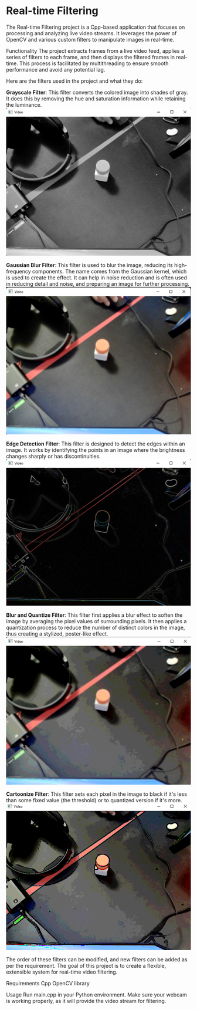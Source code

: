 # Real-time Filtering
The Real-time Filtering project is a Cpp-based application that focuses on processing and analyzing live video streams. It leverages the power of OpenCV and various custom filters to manipulate images in real-time.

Functionality
The project extracts frames from a live video feed, applies a series of filters to each frame, and then displays the filtered frames in real-time. This process is facilitated by multithreading to ensure smooth performance and avoid any potential lag.

Here are the filters used in the project and what they do:

**Grayscale Filter**: This filter converts the colored image into shades of gray. It does this by removing the hue and saturation information while retaining the luminance.
![gray](https://github.com/SyntaxButcher/Real-time-Filtering/blob/main/Results/Grayscale.png)

**Gaussian Blur Filter**: This filter is used to blur the image, reducing its high-frequency components. The name comes from the Gaussian kernel, which is used to create the effect. It can help in noise reduction and is often used in reducing detail and noise, and preparing an image for further processing.
![blur](https://github.com/SyntaxButcher/Real-time-Filtering/blob/main/Results/Blur.png)

**Edge Detection Filter**: This filter is designed to detect the edges within an image. It works by identifying the points in an image where the brightness changes sharply or has discontinuities.
![mag](https://github.com/SyntaxButcher/Real-time-Filtering/blob/main/Results/Magnitude.png)

**Blur and Quantize Filter**: This filter first applies a blur effect to soften the image by averaging the pixel values of surrounding pixels. It then applies a quantization process to reduce the number of distinct colors in the image, thus creating a stylized, poster-like effect.
![blurQuant](https://github.com/SyntaxButcher/Real-time-Filtering/blob/main/Results/BlurQuantize.png)

**Cartoonize Filter**: This filter sets each pixel in the image to black if it's less than some fixed value (the threshold) or to quantized version if it's more.
![toon](https://github.com/SyntaxButcher/Real-time-Filtering/blob/main/Results/Cartoonize.png)


The order of these filters can be modified, and new filters can be added as per the requirement. The goal of this project is to create a flexible, extensible system for real-time video filtering.

Requirements
Cpp
OpenCV library

Usage
Run main.cpp in your Python environment. Make sure your webcam is working properly, as it will provide the video stream for filtering.


 
